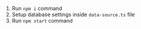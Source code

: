 1. Run `npm i` command
2. Setup database settings inside `data-source.ts` file
3. Run `npm start` command

